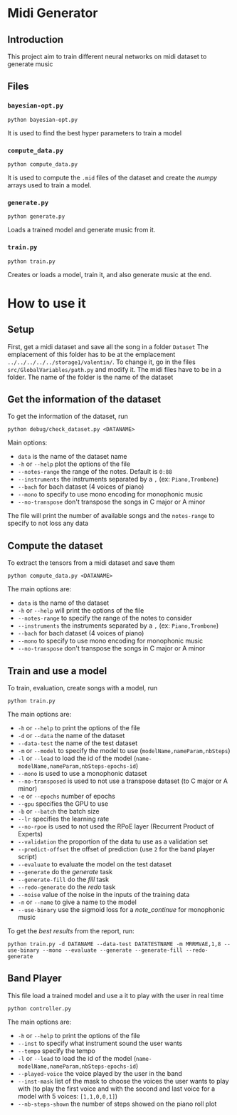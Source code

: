 # Midi Generator

## Introduction

This project aim to train different neural networks on midi dataset to
generate music

## Files

### `bayesian-opt.py`

```
python bayesian-opt.py
```

It is used to find the best hyper parameters to train a model

### `compute_data.py`

```
python compute_data.py
```

It is used to compute the `.mid` files of the dataset and create the
*numpy* arrays used to train a model.

### `generate.py`

```
python generate.py
```

Loads a trained model and generate music from it.

### `train.py`

```
python train.py
```

Creates or loads a model, train it, and also generate music at the end.

# How to use it

## Setup

First, get a midi dataset and save all the song in a folder `Dataset`
The emplacement of this folder has to be at the emplacement `../../../../../storage1/valentin/`. 
To change it, go in the files `src/GlobalVariables/path.py` and modify it.
The midi files have to be in a folder.
The name of the folder is the name of the dataset

## Get the information of the dataset

To get the information of the dataset, run

```
python debug/check_dataset.py <DATANAME>
```

Main options:
- `data` is the name of the dataset name
- `-h` or `--help` plot the options of the file
- `--notes-range` the range of the notes. Default is `0:88`
- `--instruments` the instruments separated by a `,` (ex: `Piano,Trombone`)
- `--bach` for bach dataset (4 voices of piano)
- `--mono` to specify to use mono encoding for monophonic music
- `--no-transpose` don't transpose the songs in C major or A minor

The file will print the number of available songs and the `notes-range` to specify to not loss any data

## Compute the dataset

To extract the tensors from a midi dataset and save them

```
python compute_data.py <DATANAME>
```

The main options are:
- `data` is the name of the dataset
- `-h` or `--help` will print the options of the file
- `--notes-range` to specify the range of the notes to consider
- `--instruments` the instruments separated by a `,` (ex: `Piano,Trombone`)
- `--bach` for bach dataset (4 voices of piano)
- `--mono` to specify to use mono encoding for monophonic music
- `--no-transpose` don't transpose the songs in C major or A minor

## Train and use a model

To train, evaluation, create songs with a model, run

```
python train.py
```

The main options are:
- `-h` or `--help` to print the options of the file
- `-d` or `--data` the name of the dataset
- `--data-test` the name of the test dataset
- `-m` or `--model` to specify the model to use (`modelName,nameParam,nbSteps`)
- `-l` or `--load` to load the id of the model (`name-modelName,nameParam,nbSteps-epochs-id`)
- `--mono` is used to use a monophonic dataset
- `--no-transposed` is used to not use a transpose dataset (to C major or A minor)
- `-e` or `--epochs` number of epochs
- `--gpu` specifies the GPU to use
- `-b` or `--batch` the batch size
- `--lr` specifies the learning rate
- `--no-rpoe` is used to not used the RPoE layer (Recurrent Product of Experts)
- `--validation` the proportion of the data tu use as a validation set
- `--predict-offset` the offset of prediction (use `2` for the band player script)
- `--evaluate` to evaluate the model on the test dataset
- `--generate` do the _generate_ task
- `--generate-fill` do the _fill_ task
- `--redo-generate` do the _redo_ task
- `--noise` value of the noise in the inputs of the training data
- `-n` or `--name` to give a name to the model
- `--use-binary` use the sigmoid loss for a _note\_continue_ for monophonic music

To get the _best results_ from the report, run:

```
python train.py -d DATANAME --data-test DATATESTNAME -m MRRMVAE,1,8 --use-binary --mono --evaluate --generate --generate-fill --redo-generate
```

## Band Player

This file load a trained model and use a it to play with the user in real time

```
python controller.py
```

The main options are:
- `-h` or `--help` to print the options of the file
- `--inst` to specify what instrument sound the user wants
- `--tempo` specify the tempo
- `-l` or `--load` to load the id of the model (`name-modelName,nameParam,nbSteps-epochs-id`)
- `--played-voice` the voice played by the user in the band
- `--inst-mask` list of the mask to choose the voices the user wants to play with
(to play the first voice and with the second and last voice for a model with 5 voices: `[1,1,0,0,1]`)
- `--nb-steps-shown` the number of steps showed on the piano roll plot
